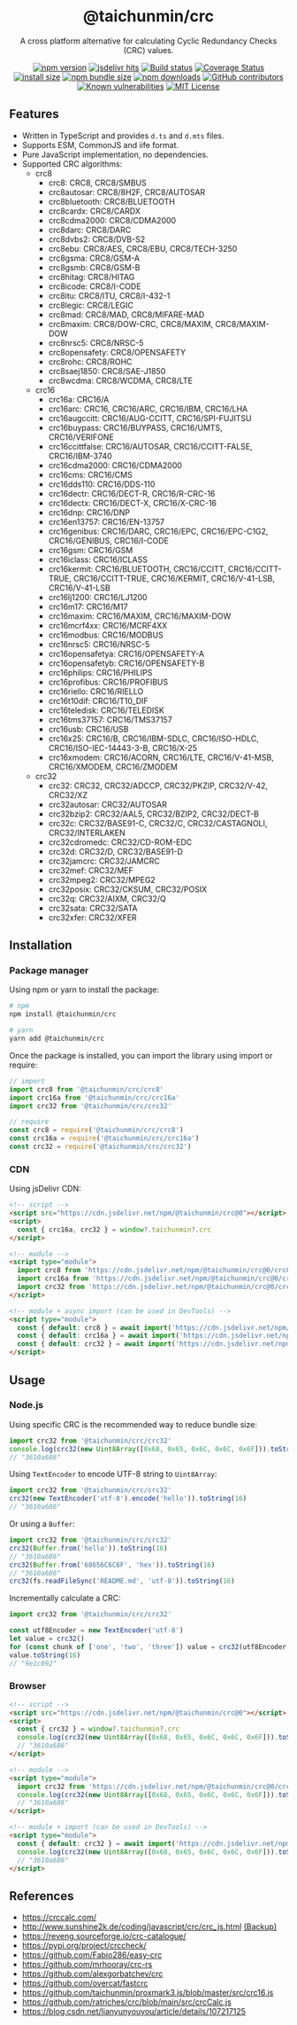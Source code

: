 <div align="center">

<h1>@taichunmin/crc</h1>

<p>A cross platform alternative for calculating Cyclic Redundancy Checks (CRC) values.</p>

[![npm version](https://img.shields.io/npm/v/@taichunmin/crc.svg?logo=npm)](https://www.npmjs.org/package/@taichunmin/crc)
[![jsdelivr hits](https://img.shields.io/jsdelivr/npm/hm/@taichunmin/crc?logo=jsdelivr)](https://www.jsdelivr.com/package/npm/@taichunmin/crc)
[![Build status](https://img.shields.io/github/actions/workflow/status/taichunmin/js-crc/ci.yml?branch=master)](https://github.com/taichunmin/js-crc/actions/workflows/ci.yml)
[![Coverage Status](https://img.shields.io/coverallsCoverage/github/taichunmin/js-crc?branch=master)](https://coveralls.io/github/taichunmin/js-crc?branch=master)
[![install size](https://img.shields.io/badge/dynamic/json?url=https://packagephobia.com/v2/api.json?p=@taichunmin%2Fcrc&query=$.install.pretty&label=install%20size)](https://packagephobia.now.sh/result?p=@taichunmin%2Fcrc)
[![npm bundle size](https://img.shields.io/bundlephobia/minzip/@taichunmin/crc)](https://bundlephobia.com/package/@taichunmin/crc@latest)
[![npm downloads](https://img.shields.io/npm/dm/@taichunmin/crc.svg)](https://npm-stat.com/charts.html?package=@taichunmin%2Fcrc)
[![GitHub contributors](https://img.shields.io/github/contributors/taichunmin/js-crc)](https://github.com/taichunmin/js-crc/graphs/contributors)
[![Known vulnerabilities](https://snyk.io/test/npm/@taichunmin/crc/badge.svg)](https://snyk.io/test/npm/@taichunmin/crc)
[![MIT License](https://img.shields.io/github/license/taichunmin/js-crc)](https://github.com/taichunmin/js-crc/blob/master/LICENSE)

</div>

## Features

- Written in TypeScript and provides `d.ts` and `d.mts` files.
- Supports ESM, CommonJS and iife format.
- Pure JavaScript implementation, no dependencies.
- Supported CRC algorithms:
  - crc8
    - crc8: CRC8, CRC8/SMBUS
    - crc8autosar: CRC8/8H2F, CRC8/AUTOSAR
    - crc8bluetooth: CRC8/BLUETOOTH
    - crc8cardx: CRC8/CARDX
    - crc8cdma2000: CRC8/CDMA2000
    - crc8darc: CRC8/DARC
    - crc8dvbs2: CRC8/DVB-S2
    - crc8ebu: CRC8/AES, CRC8/EBU, CRC8/TECH-3250
    - crc8gsma: CRC8/GSM-A
    - crc8gsmb: CRC8/GSM-B
    - crc8hitag: CRC8/HITAG
    - crc8icode: CRC8/I-CODE
    - crc8itu: CRC8/ITU, CRC8/I-432-1
    - crc8legic: CRC8/LEGIC
    - crc8mad: CRC8/MAD, CRC8/MIFARE-MAD
    - crc8maxim: CRC8/DOW-CRC, CRC8/MAXIM, CRC8/MAXIM-DOW
    - crc8nrsc5: CRC8/NRSC-5
    - crc8opensafety: CRC8/OPENSAFETY
    - crc8rohc: CRC8/ROHC
    - crc8saej1850: CRC8/SAE-J1850
    - crc8wcdma: CRC8/WCDMA, CRC8/LTE
  - crc16
    - crc16a: CRC16/A
    - crc16arc: CRC16, CRC16/ARC, CRC16/IBM, CRC16/LHA
    - crc16augccitt: CRC16/AUG-CCITT, CRC16/SPI-FUJITSU
    - crc16buypass: CRC16/BUYPASS, CRC16/UMTS, CRC16/VERIFONE
    - crc16ccittfalse: CRC16/AUTOSAR, CRC16/CCITT-FALSE, CRC16/IBM-3740
    - crc16cdma2000: CRC16/CDMA2000
    - crc16cms: CRC16/CMS
    - crc16dds110: CRC16/DDS-110
    - crc16dectr: CRC16/DECT-R, CRC16/R-CRC-16
    - crc16dectx: CRC16/DECT-X, CRC16/X-CRC-16
    - crc16dnp: CRC16/DNP
    - crc16en13757: CRC16/EN-13757
    - crc16genibus: CRC16/DARC, CRC16/EPC, CRC16/EPC-C1G2, CRC16/GENIBUS, CRC16/I-CODE
    - crc16gsm: CRC16/GSM
    - crc16iclass: CRC16/ICLASS
    - crc16kermit: CRC16/BLUETOOTH, CRC16/CCITT, CRC16/CCITT-TRUE, CRC16/CCITT-TRUE, CRC16/KERMIT, CRC16/V-41-LSB, CRC16/V-41-LSB
    - crc16lj1200: CRC16/LJ1200
    - crc16m17: CRC16/M17
    - crc16maxim: CRC16/MAXIM, CRC16/MAXIM-DOW
    - crc16mcrf4xx: CRC16/MCRF4XX
    - crc16modbus: CRC16/MODBUS
    - crc16nrsc5: CRC16/NRSC-5
    - crc16opensafetya: CRC16/OPENSAFETY-A
    - crc16opensafetyb: CRC16/OPENSAFETY-B
    - crc16philips: CRC16/PHILIPS
    - crc16profibus: CRC16/PROFIBUS
    - crc16riello: CRC16/RIELLO
    - crc16t10dif: CRC16/T10_DIF
    - crc16teledisk: CRC16/TELEDISK
    - crc16tms37157: CRC16/TMS37157
    - crc16usb: CRC16/USB
    - crc16x25: CRC16/B, CRC16/IBM-SDLC, CRC16/ISO-HDLC, CRC16/ISO-IEC-14443-3-B, CRC16/X-25
    - crc16xmodem: CRC16/ACORN, CRC16/LTE, CRC16/V-41-MSB, CRC16/XMODEM, CRC16/ZMODEM
  - crc32
    - crc32: CRC32, CRC32/ADCCP, CRC32/PKZIP, CRC32/V-42, CRC32/XZ
    - crc32autosar: CRC32/AUTOSAR
    - crc32bzip2: CRC32/AAL5, CRC32/BZIP2, CRC32/DECT-B
    - crc32c: CRC32/BASE91-C, CRC32/C, CRC32/CASTAGNOLI, CRC32/INTERLAKEN
    - crc32cdromedc: CRC32/CD-ROM-EDC
    - crc32d: CRC32/D, CRC32/BASE91-D
    - crc32jamcrc: CRC32/JAMCRC
    - crc32mef: CRC32/MEF
    - crc32mpeg2: CRC32/MPEG2
    - crc32posix: CRC32/CKSUM, CRC32/POSIX
    - crc32q: CRC32/AIXM, CRC32/Q
    - crc32sata: CRC32/SATA
    - crc32xfer: CRC32/XFER

## Installation

### Package manager

Using npm or yarn to install the package:

```bash
# npm
npm install @taichunmin/crc

# yarn
yarn add @taichunmin/crc
```

Once the package is installed, you can import the library using import or require:

```js
// import
import crc8 from '@taichunmin/crc/crc8'
import crc16a from '@taichunmin/crc/crc16a'
import crc32 from '@taichunmin/crc/crc32'

// require
const crc8 = require('@taichunmin/crc/crc8')
const crc16a = require('@taichunmin/crc/crc16a')
const crc32 = require('@taichunmin/crc/crc32')
```

### CDN

Using jsDelivr CDN:

```html
<!-- script -->
<script src="https://cdn.jsdelivr.net/npm/@taichunmin/crc@0"></script>
<script>
  const { crc16a, crc32 } = window?.taichunmin?.crc
</script>

<!-- module -->
<script type="module">
  import crc8 from 'https://cdn.jsdelivr.net/npm/@taichunmin/crc@0/crc8/+esm'
  import crc16a from 'https://cdn.jsdelivr.net/npm/@taichunmin/crc@0/crc16a/+esm'
  import crc32 from 'https://cdn.jsdelivr.net/npm/@taichunmin/crc@0/crc32/+esm'
</script>

<!-- module + async import (can be used in DevTools) -->
<script type="module">
  const { default: crc8 } = await import('https://cdn.jsdelivr.net/npm/@taichunmin/crc@0/crc8/+esm')
  const { default: crc16a } = await import('https://cdn.jsdelivr.net/npm/@taichunmin/crc@0/crc16a/+esm')
  const { default: crc32 } = await import('https://cdn.jsdelivr.net/npm/@taichunmin/crc@0/crc32/+esm')
</script>
```

## Usage

### Node.js

Using specific CRC is the recommended way to reduce bundle size:

```js
import crc32 from '@taichunmin/crc/crc32'
console.log(crc32(new Uint8Array([0x68, 0x65, 0x6C, 0x6C, 0x6F])).toString(16))
// "3610a686"
```

Using `TextEncoder` to encode UTF-8 string to `Uint8Array`:

```js
import crc32 from '@taichunmin/crc/crc32'
crc32(new TextEncoder('utf-8').encode('hello')).toString(16)
// "3610a686"
```

Or using a `Buffer`:

```js
import crc32 from '@taichunmin/crc/crc32'
crc32(Buffer.from('hello')).toString(16)
// "3610a686"
crc32(Buffer.from('68656C6C6F', 'hex')).toString(16)
// "3610a686"
crc32(fs.readFileSync('README.md', 'utf-8')).toString(16)
```

Incrementally calculate a CRC:

```js
import crc32 from '@taichunmin/crc/crc32'

const utf8Encoder = new TextEncoder('utf-8')
let value = crc32()
for (const chunk of ['one', 'two', 'three']) value = crc32(utf8Encoder.encode(chunk), value)
value.toString(16)
// "9e1c092"
```

### Browser

```html
<!-- script -->
<script src="https://cdn.jsdelivr.net/npm/@taichunmin/crc@0"></script>
<script>
  const { crc32 } = window?.taichunmin?.crc
  console.log(crc32(new Uint8Array([0x68, 0x65, 0x6C, 0x6C, 0x6F])).toString(16))
  // "3610a686"
</script>

<!-- module -->
<script type="module">
  import crc32 from 'https://cdn.jsdelivr.net/npm/@taichunmin/crc@0/crc32/+esm'
  console.log(crc32(new Uint8Array([0x68, 0x65, 0x6C, 0x6C, 0x6F])).toString(16))
  // "3610a686"
</script>

<!-- module + import (can be used in DevTools) -->
<script type="module">
  const { default: crc32 } = await import('https://cdn.jsdelivr.net/npm/@taichunmin/crc@0/crc32/+esm')
  console.log(crc32(new Uint8Array([0x68, 0x65, 0x6C, 0x6C, 0x6F])).toString(16))
  // "3610a686"
</script>
```

## References

- <https://crccalc.com/>
- <http://www.sunshine2k.de/coding/javascript/crc/crc_js.html> [(Backup)](https://gist.github.com/taichunmin/92fa001f139e5a73f5127d9389123d78)
- <https://reveng.sourceforge.io/crc-catalogue/>
- <https://pypi.org/project/crccheck/>
- <https://github.com/Fabio286/easy-crc>
- <https://github.com/mrhooray/crc-rs>
- <https://github.com/alexgorbatchev/crc>
- <https://github.com/overcat/fastcrc>
- <https://github.com/taichunmin/proxmark3.js/blob/master/src/crc16.js>
- <https://github.com/ratriches/crc/blob/main/src/crcCalc.js>
- <https://blog.csdn.net/lianyunyouyou/article/details/107217125>